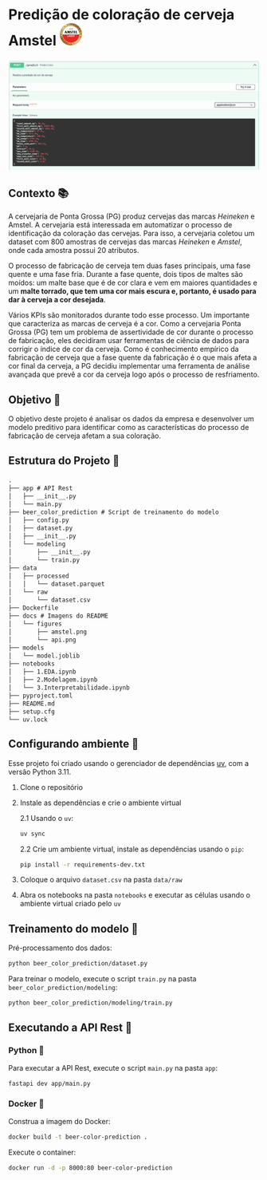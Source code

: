 <h1>Predição de coloração de cerveja Amstel <img src="docs/figures/amstel.png" height=45/></h1>

![Swagger da API Rest](docs/figures/api.png)

## Contexto 📚

A cervejaria de Ponta Grossa (PG) produz cervejas das marcas *Heineken* e Amstel. A cervejaria está interessada em automatizar o processo de identificação da coloração das cervejas. Para isso, a cervejaria coletou um dataset com 800 amostras de cervejas das marcas *Heineken* e *Amstel*, onde cada amostra possui 20 atributos.

O processo de fabricação de cerveja tem duas fases principais, uma fase quente e uma fase fria. Durante a fase quente, dois tipos de maltes são moídos: um malte base que é de cor clara e vem em maiores quantidades e um **malte torrado, que tem uma cor mais escura e, portanto, é usado para dar à cerveja a cor desejada**.

Vários KPIs são monitorados durante todo esse processo. Um importante que caracteriza as marcas de cerveja é a cor. Como a cervejaria Ponta Grossa (PG) tem um problema de assertividade de cor durante o processo de fabricação, eles decidiram usar ferramentas de ciência de dados para corrigir o índice de cor da cerveja. Como é conhecimento empírico da fabricação de cerveja que a fase quente da fabricação é o que mais afeta a cor final da cerveja, a PG decidiu implementar uma ferramenta de análise avançada que prevê a cor da cerveja logo após o processo de resfriamento.

## Objetivo 🎯

O objetivo deste projeto é analisar os dados da empresa e desenvolver um modelo preditivo para identificar como as características do processo de fabricação de cerveja afetam a sua coloração.

## Estrutura do Projeto 📂

```
.
├── app # API Rest
│   ├── __init__.py
│   └── main.py
├── beer_color_prediction # Script de treinamento do modelo
│   ├── config.py
│   ├── dataset.py
│   ├── __init__.py
│   └── modeling
│       ├── __init__.py
│       └── train.py
├── data
│   ├── processed
│   │   └── dataset.parquet
│   └── raw
│       └── dataset.csv
├── Dockerfile
├── docs # Imagens do README
│   └── figures
│       ├── amstel.png
│       └── api.png
├── models
│   └── model.joblib
├── notebooks
│   ├── 1.EDA.ipynb
│   ├── 2.Modelagem.ipynb
│   └── 3.Interpretabilidade.ipynb
├── pyproject.toml
├── README.md
├── setup.cfg
└── uv.lock
```

## Configurando ambiente 🚀
Esse projeto foi criado usando o gerenciador de dependências [uv](https://docs.astral.sh/uv/), com a versão Python 3.11.

1. Clone o repositório
2. Instale as dependências e crie o ambiente virtual

    2.1 Usando o `uv`:
    ```bash
    uv sync
    ```

    2.2 Crie um ambiente virtual, instale as dependências usando o `pip`:
    ```bash
    pip install -r requirements-dev.txt
    ```

3. Coloque o arquivo `dataset.csv` na pasta `data/raw`
4. Abra os notebooks na pasta `notebooks` e executar as células usando o ambiente virtual criado pelo `uv`

## Treinamento do modelo 🧠

Pré-processamento dos dados:
```bash
python beer_color_prediction/dataset.py
```

Para treinar o modelo, execute o script `train.py` na pasta `beer_color_prediction/modeling`:
```bash
python beer_color_prediction/modeling/train.py
```

## Executando a API Rest 🚀

### Python 🐍

Para executar a API Rest, execute o script `main.py` na pasta `app`:
```bash
fastapi dev app/main.py
```

### Docker 🐳

Construa a imagem do Docker:
```bash
docker build -t beer-color-prediction .
```

Execute o container:
```bash
docker run -d -p 8000:80 beer-color-prediction
```
